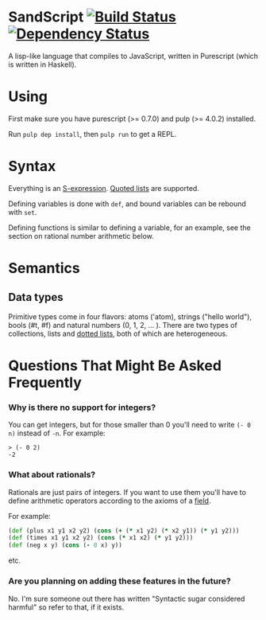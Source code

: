 # SandScript [![Build Status](https://travis-ci.org/Thimoteus/SandScript.svg?branch=master)](https://travis-ci.org/Thimoteus/SandScript) [![Dependency Status](https://gemnasium.com/Thimoteus/SandScript.svg)](https://gemnasium.com/Thimoteus/SandScript)

A lisp-like language that compiles to JavaScript, written in Purescript (which is written in Haskell).

# Using

First make sure you have purescript (>= 0.7.0) and pulp (>= 4.0.2) installed.

Run `pulp dep install`, then `pulp run` to get a REPL.

# Syntax

Everything is an [S-expression](https://en.wikipedia.org/wiki/S-expression). [Quoted lists](http://stackoverflow.com/questions/134887/when-to-use-quote-in-lisp) are supported.

Defining variables is done with `def`, and bound variables can be rebound with `set`.

Defining functions is similar to defining a variable, for an example, see the section on rational number arithmetic below.

# Semantics

## Data types

Primitive types come in four flavors: atoms ('atom), strings ("hello world"), bools (#t, #f) and natural numbers (0, 1, 2, ... ). There are two types of collections, lists and [dotted lists](http://stackoverflow.com/questions/8358783/what-was-a-reason-to-introduce-dotted-pair-in-lisp), both of which are heterogeneous.



# Questions That Might Be Asked Frequently

### Why is there no support for integers?

You can get integers, but for those smaller than 0 you'll need to write `(- 0 n)` instead of `-n`. For example:
```
> (- 0 2)
-2
```

### What about rationals?

Rationals are just pairs of integers. If you want to use them you'll have to define arithmetic operators according to the axioms of a [field](https://en.wikipedia.org/wiki/Field_%28mathematics%29#First_example:_rational_numbers). 

For example:

```clojure
(def (plus x1 y1 x2 y2) (cons (+ (* x1 y2) (* x2 y1)) (* y1 y2)))
(def (times x1 y1 x2 y2) (cons (* x1 x2) (* y1 y2)))
(def (neg x y) (cons (- 0 x) y))
```

etc.

### Are you planning on adding these features in the future?

No. I'm sure someone out there has written "Syntactic sugar considered harmful" so refer to that, if it exists.
